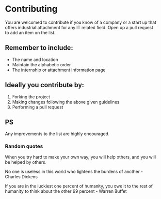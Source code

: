 # Contributing 

You are welcomed to contribute if you know of a company or a start up that offers industrial attachment for any IT related field. Open up a pull request to add an item on the list.  

## Remember to include:  
* The name and location  
* Maintain the alphabetic order  
* The internship or attachment information page

## Ideally you contribute by:
1. Forking the project
2. Making changes following the above given guidelines
3. Performing a pull request

## PS
Any improvements to the list are highly encouraged.  

### Random quotes
When you try hard to make your own way, you will help others, and you will be helped by others.  

No one is useless in this world who lightens the burdens of another - Charles Dickens  

If you are in the luckiest one percent of humanity, you owe it to the rest of humanity to think about the other 99 percent - Warren Buffet
